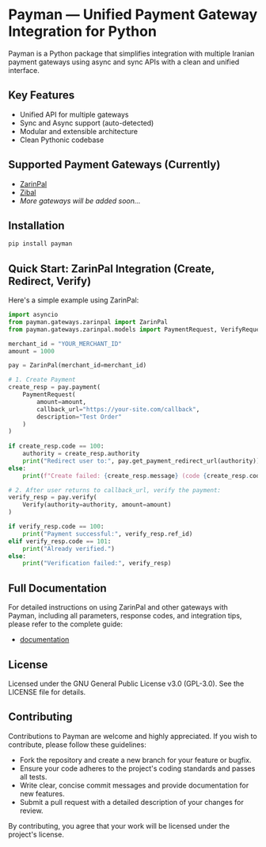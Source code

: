# Payman — Unified Payment Gateway Integration for Python

Payman is a Python package that simplifies integration with multiple Iranian payment gateways using async and sync APIs with a clean and unified interface.

## Key Features
- Unified API for multiple gateways
- Sync and Async support (auto-detected)
- Modular and extensible architecture
- Clean Pythonic codebase

## Supported Payment Gateways (Currently)
- [ZarinPal](https://www.zarinpal.com/)
- [Zibal](https://zibal.ir/)
- *More gateways will be added soon...*

## Installation

```bash
pip install payman
```

## Quick Start: ZarinPal Integration (Create, Redirect, Verify)

Here's a simple example using ZarinPal:

```python
import asyncio
from payman.gateways.zarinpal import ZarinPal
from payman.gateways.zarinpal.models import PaymentRequest, VerifyRequest

merchant_id = "YOUR_MERCHANT_ID"
amount = 1000

pay = ZarinPal(merchant_id=merchant_id)

# 1. Create Payment
create_resp = pay.payment(
    PaymentRequest(
        amount=amount,
        callback_url="https://your-site.com/callback",
        description="Test Order"
    )
)
    
if create_resp.code == 100:
    authority = create_resp.authority
    print("Redirect user to:", pay.get_payment_redirect_url(authority))
else:
    print(f"Create failed: {create_resp.message} (code {create_resp.code})")

# 2. After user returns to callback_url, verify the payment:
verify_resp = pay.verify(
    Verify(authority=authority, amount=amount)
)

if verify_resp.code == 100:
    print("Payment successful:", verify_resp.ref_id)
elif verify_resp.code == 101:
    print("Already verified.")
else:
    print("Verification failed:", verify_resp)
```

## Full Documentation
For detailed instructions on using ZarinPal and other gateways with Payman, including all parameters, response codes, and integration tips, please refer to the complete guide:
- [documentation](./docs/index.md)


## License

Licensed under the GNU General Public License v3.0 (GPL-3.0). See the LICENSE file for details.

## Contributing

Contributions to Payman are welcome and highly appreciated. If you wish to contribute, please follow these guidelines:

- Fork the repository and create a new branch for your feature or bugfix.  
- Ensure your code adheres to the project's coding standards and passes all tests.  
- Write clear, concise commit messages and provide documentation for new features.  
- Submit a pull request with a detailed description of your changes for review.

By contributing, you agree that your work will be licensed under the project's license.
